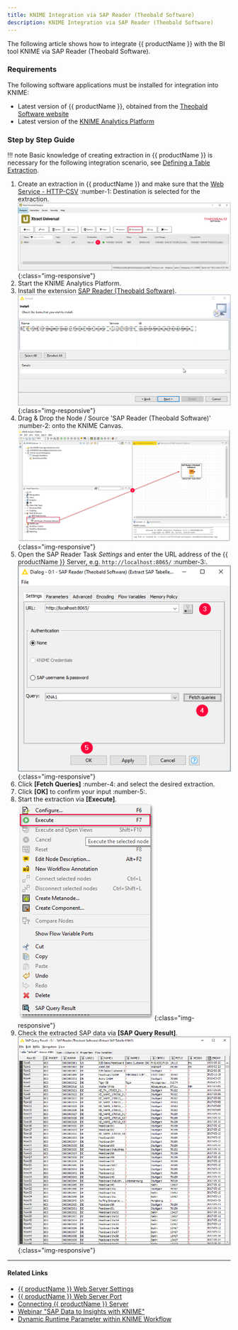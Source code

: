 ```yaml
---
title: KNIME Integration via SAP Reader (Theobald Software)
description: KNIME Integration via SAP Reader (Theobald Software)
---
```


The following article shows how to integrate {{ productName }} with the BI tool KNIME via SAP Reader (Theobald Software).

### Requirements
The following software applications must be installed for integration into KNIME:
- Latest version of {{ productName }}, obtained from the [Theobald Software website](https://theobald-software.com/en/download-trial)
- Latest version of the [KNIME Analytics Platform](https://www.knime.com/downloads)

### Step by Step Guide

!!! note
    Basic knowledge of creating extraction in {{ productName }} is necessary for the following integration scenario, see [Defining a Table Extraction](https://help.theobald-software.com/en/xtract-universal/getting-started/define-a-table-extraction).

1. Create an extraction in {{ productName }} and make sure that the [Web Service - HTTP-CSV](https://help.theobald-software.com/en/xtract-universal/destinations/csv-via-http) :number-1: Destination is selected for the extraction.<br>
![XU Extraction Webservice HTTP](../assets/images/xu/articles/xu_extraction_webservice_http.png){:class="img-responsive"}
2. Start the KNIME Analytics Platform. 
3. Install the extension [SAP Reader (Theobald Software)](https://hub.knime.com/knime/extensions/org.knime.features.sap.theobald/latest/org.knime.sap.theobald.node.SAPTheobaldReaderNodeFactory).<br>
![Install KNIME Extension](../assets/images/xu/articles/install_sap_reader.png){:class="img-responsive"}
4. Drag & Drop the Node / Source 'SAP Reader (Theobald Software)' :number-2: onto the KNIME Canvas.<br>
![KNIME Extension](../assets/images/xu/articles/sap_reader_knime_extension.png){:class="img-responsive"}
5. Open the SAP Reader Task *Settings* and enter the URL address of the {{ productName }} Server, e.g. `http://localhost:8065/` :number-3:.<br>
![SAP Reader Settings](../assets/images/xu/articles/sap_reader_settings.png){:class="img-responsive"}
6. Click **[Fetch Queries]** :number-4: and select the desired extraction.
7. Click **[OK]** to confirm your input :number-5:.
8. Start the extraction via **[Execute]**. <br>
![Execute SAP Reader](../assets/images/xu/articles/execute_sap_reader.png){:class="img-responsive"}
9. Check the extracted SAP data via **[SAP Query Result]**.<br>
![SAP Reader Results](../assets/images/xu/articles/sap_query_results.png){:class="img-responsive"}


****
#### Related Links
- [{{ productName }} Web Server Settings](https://help.theobald-software.com/en/xtract-universal/server/server-settings#web-server)
- [{{ productName }} Web Server Port](https://help.theobald-software.com/en/xtract-universal/server/ports)
- [Connecting {{ productName }} Server](https://help.theobald-software.com/en/xtract-universal/getting-started/connect-designer-with-server#connecting-to-a-server)
- [Webinar "SAP Data to Insights with KNIME"](https://www.youtube.com/watch?v=KQLLoDUoOEg)
- [Dynamic Runtime Parameter within KNIME Workflow](https://kb.theobald-software.com/xtract-universal/dynamic-runtime-paramater%20within-KNIME-workflow)

